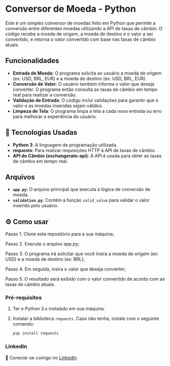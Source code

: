 # Conversor de Moeda - Python

Este é um simples conversor de moedas feito em Python que permite a conversão entre diferentes moedas utilizando a API de taxas de câmbio. O código recebe a moeda de origem, a moeda de destino e o valor a ser convertido, e retorna o valor convertido com base nas taxas de câmbio atuais.

## Funcionalidades

- **Entrada de Moeda**: O programa solicita ao usuário a moeda de origem (ex: USD, BRL, EUR) e a moeda de destino (ex: USD, BRL, EUR).
- **Conversão de Valor**: O usuário também informa o valor que deseja converter. O programa então consulta as taxas de câmbio em tempo real para realizar a conversão.
- **Validação de Entrada**: O código inclui validações para garantir que o valor e as moedas inseridas sejam válidos.
- **Limpeza de Tela**: O programa limpa a tela a cada nova entrada ou erro para melhorar a experiência do usuário.

## 🚀 Tecnologias Usadas

- **Python 3**: A linguagem de programação utilizada.
- **requests**: Para realizar requisições HTTP à API de taxas de câmbio.
- **API de Câmbio (exchangerate-api)**: A API é usada para obter as taxas de câmbio em tempo real.

## Arquivos

- **`app.py`**: O arquivo principal que executa a lógica de conversão de moeda.
- **`validation.py`**: Contém a função `valid_value` para validar o valor inserido pelo usuário.

## ⚙️ Como usar

Passo 1. Clone este repositório para a sua máquina;

Passo 2. Execute o arquivo app.py;

Passo 3. O programa irá solicitar que você insira a moeda de origem (ex: USD) e a moeda de destino (ex: BRL);

Passo 4. Em seguida, insira o valor que deseja converter;

Passo 5. O resultado será exibido com o valor convertido de acordo com as taxas de câmbio atuais.

### Pré-requisitos

1. Ter o Python 3.x instalado em sua máquina.
2. Instalar a biblioteca `requests`. Caso não tenha, instale com o seguinte comando:

   ```bash
   pip install requests
   
### LinkedIn

🔗 Conecte-se comigo no [LinkedIn](https://www.linkedin.com/in/bruno-rodrigues-923a61155)

   




